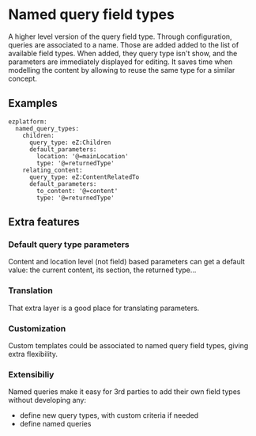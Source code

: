 # Named query field types

A higher level version of the query field type. Through configuration, queries are associated to a name. Those are added added to the list of available field types. When added, they query type isn't show, and the parameters are immediately displayed for editing. It saves time when modelling the content by allowing to reuse the same type for a similar concept.

## Examples

```
ezplatform:
  named_query_types:
    children:
      query_type: eZ:Children
      default_parameters:
        location: '@=mainLocation'
        type: '@=returnedType'
    relating_content:
      query_type: eZ:ContentRelatedTo
      default_parameters:
        to_content: '@=content'
        type: '@=returnedType'
```

## Extra features

### Default query type parameters

Content and location level (not field) based parameters can get a default value: the current content, its section, the returned type...

### Translation

That extra layer is a good place for translating parameters.

### Customization

Custom templates could be associated to named query field types, giving extra flexibility.

### Extensibiliy

Named queries make it easy for 3rd parties to add their own field types without developing any:

- define new query types, with custom criteria if needed
- define named queries

